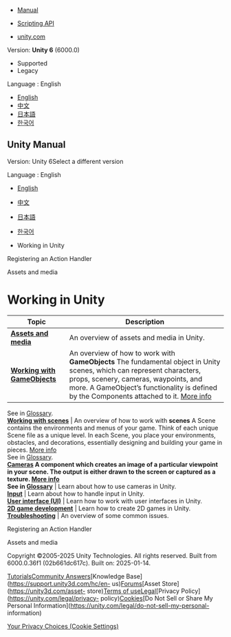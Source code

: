 [](https://docs.unity3d.com)

  * [Manual](../Manual/index.html)
  * [Scripting API](../ScriptReference/index.html)

  * [unity.com](https://unity.com/)

Version: **Unity 6** (6000.0)

  * Supported
  * Legacy

Language : English

  * [English](/Manual/working-in-unity.html)
  * [中文](/cn/current/Manual/working-in-unity.html)
  * [日本語](/ja/current/Manual/working-in-unity.html)
  * [한국어](/kr/current/Manual/working-in-unity.html)

[](https://docs.unity3d.com)

## Unity Manual

Version: Unity 6Select a different version

Language : English

  * [English](/Manual/working-in-unity.html)
  * [中文](/cn/current/Manual/working-in-unity.html)
  * [日本語](/ja/current/Manual/working-in-unity.html)
  * [한국어](/kr/current/Manual/working-in-unity.html)

  * Working in Unity

[](api-action-handler.html)

Registering an Action Handler

[](assets-and-media.html)

Assets and media

# Working in Unity

**Topic** | **Description**  
---|---  
**[Assets and media](assets-and-media.html)** | An overview of assets and media in Unity.  
**[Working with GameObjects](working-with-gameobjects.html)** | An overview of how to work with **GameObjects** The fundamental object in Unity scenes, which can represent characters, props, scenery, cameras, waypoints, and more. A GameObject’s functionality is defined by the Components attached to it. [More info](class-GameObject.html)  
See in [Glossary](Glossary.html#GameObject).  
**[Working with scenes](working-with-scenes.html)** | An overview of how to work with **scenes** A Scene contains the environments and menus of your game. Think of each unique Scene file as a unique level. In each Scene, you place your environments, obstacles, and decorations, essentially designing and building your game in pieces. [More info](CreatingScenes.html)  
See in [Glossary](Glossary.html#Scene).  
**[Cameras](Cameras.html) A component which creates an image of a particular
viewpoint in your scene. The output is either drawn to the screen or captured
as a texture. [More info](CamerasOverview.html)  
See in [Glossary](Glossary.html#Camera)** | Learn about how to use cameras in Unity.  
**[Input](Input.html)** | Learn about how to handle input in Unity.  
**[User interface (UI)](UIToolkits.html)** | Learn how to work with user interfaces in Unity.  
**[2D game development](Unity2D.html)** | Learn how to create 2D games in Unity.  
**[Troubleshooting](TroubleShooting.html)** | An overview of some common issues.  
  
[](api-action-handler.html)

Registering an Action Handler

[](assets-and-media.html)

Assets and media

Copyright ©2005-2025 Unity Technologies. All rights reserved. Built from
6000.0.36f1 (02b661dc617c). Built on: 2025-01-14.

[Tutorials](https://learn.unity.com/)[Community
Answers](https://answers.unity3d.com)[Knowledge
Base](https://support.unity3d.com/hc/en-
us)[Forums](https://forum.unity3d.com)[Asset Store](https://unity3d.com/asset-
store)[Terms of
use](https://docs.unity3d.com/Manual/TermsOfUse.html)[Legal](https://unity.com/legal)[Privacy
Policy](https://unity.com/legal/privacy-
policy)[Cookies](https://unity.com/legal/cookie-policy)[Do Not Sell or Share
My Personal Information](https://unity.com/legal/do-not-sell-my-personal-
information)

[Your Privacy Choices (Cookie Settings)](javascript:void\(0\);)

